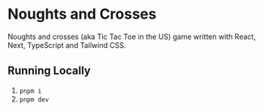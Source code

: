 # Noughts and Crosses

Noughts and crosses (aka Tic Tac Toe in the US) game written with React, Next, TypeScript and Tailwind CSS.

## Running Locally

1. `pnpm i`
2. `pnpm dev`
